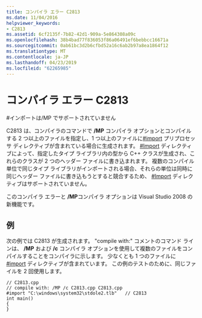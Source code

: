 ```yaml
---
title: コンパイラ エラー C2813
ms.date: 11/04/2016
helpviewer_keywords:
- C2813
ms.assetid: 6cf2135f-7b82-42d1-909a-5e864308a09c
ms.openlocfilehash: 38b4bad77f836053f86a06491ef6bebbcc16671a
ms.sourcegitcommit: 0ab61bc3d2b6cfbd52a16c6ab2b97a8ea1864f12
ms.translationtype: MT
ms.contentlocale: ja-JP
ms.lasthandoff: 04/23/2019
ms.locfileid: "62265985"
---
```

# <a name="compiler-error-c2813"></a>コンパイラ エラー C2813

\#インポートは/MP でサポートされていません

C2813 は、コンパイラのコマンドで **/MP** コンパイラ オプションとコンパイルする 2 つ以上のファイルを指定し、1 つ以上のファイルに[#import](../../preprocessor/hash-import-directive-cpp.md) プリプロセッサ ディレクティブが含まれている場合に生成されます。 [#Import](../../preprocessor/hash-import-directive-cpp.md) ディレクティブによって、指定したタイプ ライブラリ内の型から C++ クラスが生成され、これらのクラスが 2 つのヘッダー ファイルに書き込まれます。 複数のコンパイル単位で同じタイプ ライブラリがインポートされる場合、それらの単位は同時に同じヘッダー ファイルに書き込もうとすると競合するため、 [#Import](../../preprocessor/hash-import-directive-cpp.md) ディレクティブはサポートされていません。

このコンパイラ エラーと **/MP**コンパイラ オプションは Visual Studio 2008 の新機能です。

## <a name="example"></a>例

次の例では C2813 が生成されます。 "compile with:" コメントのコマンド ラインは、 **/MP** および **/c** コンパイラ オプションを使用して複数のファイルをコンパイルすることをコンパイラに示します。 少なくとも 1 つのファイルに [#import](../../preprocessor/hash-import-directive-cpp.md) ディレクティブが含まれています。 この例のテストのために、同じファイルを 2 回使用します。

```
// C2813.cpp
// compile with: /MP /c C2813.cpp C2813.cpp
#import "C:\windows\system32\stdole2.tlb"   // C2813
int main()
{
}
```